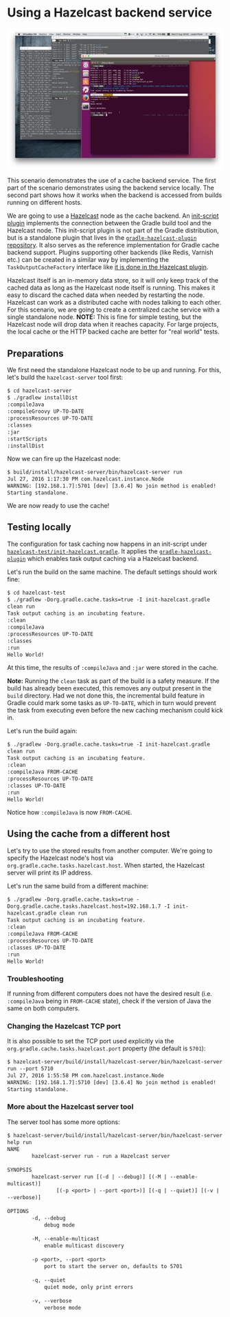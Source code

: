 # Using a Hazelcast backend service

[![Demo video](video.png)](https://youtu.be/taiO-5l428g)

This scenario demonstrates the use of a cache backend service. The first part of the scenario demonstrates using the backend service locally. The second part shows how it works when the backend is accessed from builds running on different hosts.

We are going to use a [Hazelcast](http://hazelcast.org) node as the cache backend. An [init-script plugin](https://docs.gradle.org/current/userguide/init_scripts.html#N14C1D) implements the connection between the Gradle build tool and the Hazelcast node. This init-script plugin is not part of the Gradle distribution, but is a standalone plugin that lives in the [`gradle-hazelcast-plugin` repository](https://github.com/gradle/gradle-hazelcast-plugin). It also serves as the reference implementation for Gradle cache backend support. Plugins supporting other backends (like Redis, Varnish etc.) can be created in a similar way by implementing the `TaskOutputCacheFactory` interface like [it is done in the Hazelcast plugin](https://github.com/gradle/gradle-hazelcast-plugin/blob/6f1c5ab64e6d9cad2a15fda26d994e4e07d9a51c/src/main/java/org/gradle/cache/tasks/hazelcast/HazelcastPlugin.java).

Hazelcast itself is an in-memory data store, so it will only keep track of the cached data as long as the Hazelcast node itself is running. This makes it easy to discard the cached data when needed by restarting the node. Hazelcast can work as a distributed cache with nodes talking to each other. For this scenario, we are going to create a centralized cache service with a single standalone node. **NOTE:** This is fine for simple testing, but the Hazelcast node will drop data when it reaches capacity. For large projects, the local cache or the HTTP backed cache are better for "real world" tests.


## Preparations

We first need the standalone Hazelcast node to be up and running. For this, let's build the `hazelcast-server` tool first:

```text
$ cd hazelcast-server
$ ./gradlew installDist
:compileJava
:compileGroovy UP-TO-DATE
:processResources UP-TO-DATE
:classes
:jar
:startScripts
:installDist
```

Now we can fire up the Hazelcast node:

```text
$ build/install/hazelcast-server/bin/hazelcast-server run
Jul 27, 2016 1:17:30 PM com.hazelcast.instance.Node
WARNING: [192.168.1.7]:5701 [dev] [3.6.4] No join method is enabled! Starting standalone.
```

We are now ready to use the cache!

## Testing locally

The configuration for task caching now happens in an init-script under [`hazelcast-test/init-hazelcast.gradle`](hazelcast-test/init-hazelcast.gradle). It applies the [`gradle-hazelcast-plugin`](https://github.com/gradle/gradle-hazelcast-plugin) which enables task output caching via a Hazelcast backend.

Let's run the build on the same machine. The default settings should work fine:

```text
$ cd hazelcast-test
$ ./gradlew -Dorg.gradle.cache.tasks=true -I init-hazelcast.gradle clean run
Task output caching is an incubating feature.
:clean
:compileJava
:processResources UP-TO-DATE
:classes
:run
Hello World!
```

At this time, the results of `:compileJava` and `:jar` were stored in the cache.

**Note:** Running the `clean` task as part of the build is a safety measure. If the build has already been executed, this removes any output present in the `build` directory. Had we not done this, the incremental build feature in Gradle could mark some tasks as `UP-TO-DATE`, which in turn would prevent the task from executing even before the new caching mechanism could kick in.

Let's run the build again:

```text
$ ./gradlew -Dorg.gradle.cache.tasks=true -I init-hazelcast.gradle clean run
Task output caching is an incubating feature.
:clean
:compileJava FROM-CACHE
:processResources UP-TO-DATE
:classes UP-TO-DATE
:run
Hello World!
```

Notice how `:compileJava` is now `FROM-CACHE`.


## Using the cache from a different host

Let's try to use the stored results from another computer. We're going to specify the Hazelcast node's host via `org.gradle.cache.tasks.hazelcast.host`. When started, the Hazelcast server will print its IP address.

Let's run the same build from a different machine:

```text
$ ./gradlew -Dorg.gradle.cache.tasks=true -Dorg.gradle.cache.tasks.hazelcast.host=192.168.1.7 -I init-hazelcast.gradle clean run
Task output caching is an incubating feature.
:clean
:compileJava FROM-CACHE
:processResources UP-TO-DATE
:classes UP-TO-DATE
:run
Hello World!
```

### Troubleshooting

If running from different computers does not have the desired result (i.e. `:compileJava` being in `FROM-CACHE` state), check if the version of Java the same on both computers.

### Changing the Hazelcast TCP port

It is also possible to set the TCP port used explicitly via the `org.gradle.cache.tasks.hazelcast.port` property (the default is `5701`):

```text
$ hazelcast-server/build/install/hazelcast-server/bin/hazelcast-server run --port 5710
Jul 27, 2016 1:55:58 PM com.hazelcast.instance.Node
WARNING: [192.168.1.7]:5710 [dev] [3.6.4] No join method is enabled! Starting standalone.
```

### More about the Hazelcast server tool

The server tool has some more options:

```text
$ hazelcast-server/build/install/hazelcast-server/bin/hazelcast-server help run
NAME
        hazelcast-server run - run a Hazelcast server

SYNOPSIS
        hazelcast-server run [(-d | --debug)] [(-M | --enable-multicast)]
                [(-p <port> | --port <port>)] [(-q | --quiet)] [(-v | --verbose)]

OPTIONS
        -d, --debug
            debug mode

        -M, --enable-multicast
            enable multicast discovery

        -p <port>, --port <port>
            port to start the server on, defaults to 5701

        -q, --quiet
            quiet mode, only print errors

        -v, --verbose
            verbose mode
```
